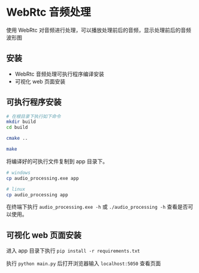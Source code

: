 # WebRtc 音频处理

使用 WebRtc 对音频进行处理，可以播放处理前后的音频，显示处理前后的音频波形图

## 安装

- WebRtc 音频处理可执行程序编译安装
- 可视化 web 页面安装

## 可执行程序安装

```bash
# 在根目录下执行如下命令
mkdir build
cd build

cmake ..

make
```

将编译好的可执行文件复制到 app 目录下。

```bash
# windows
cp audio_processing.exe app

# linux
cp audio_processing app
```

在终端下执行 `audio_processing.exe -h` 或 `./audio_processing -h` 查看是否可以使用。

## 可视化 web 页面安装

进入 app 目录下执行 `pip install -r requirements.txt`

执行 `python main.py` 后打开浏览器输入 `localhost:5050` 查看页面